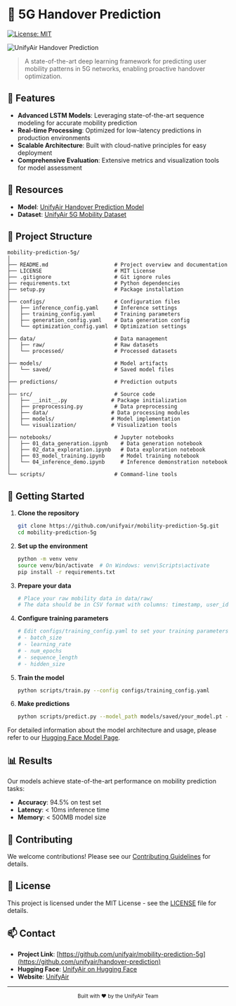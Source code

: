 # 🚀 5G Handover Prediction

[![License: MIT](https://img.shields.io/badge/License-MIT-yellow.svg)](https://opensource.org/licenses/MIT)

![UnifyAir Handover Prediction](https://unifyair.io/assets/blue_top.png)

> A state-of-the-art deep learning framework for predicting user mobility patterns in 5G networks, enabling proactive handover optimization.

## 🌟 Features

- **Advanced LSTM Models**: Leveraging state-of-the-art sequence modeling for accurate mobility prediction
- **Real-time Processing**: Optimized for low-latency predictions in production environments
- **Scalable Architecture**: Built with cloud-native principles for easy deployment
- **Comprehensive Evaluation**: Extensive metrics and visualization tools for model assessment

## 🔗 Resources

- **Model**: [UnifyAir Handover Prediction Model](https://huggingface.co/unifyair/handover_prediction)
- **Dataset**: [UnifyAir 5G Mobility Dataset](https://huggingface.co/datasets/unifyair/mobility_data)

## 📁 Project Structure

```
mobility-prediction-5g/
│
├── README.md                     # Project overview and documentation
├── LICENSE                       # MIT License
├── .gitignore                    # Git ignore rules
├── requirements.txt              # Python dependencies
├── setup.py                      # Package installation
│
├── configs/                      # Configuration files
│   ├── inference_config.yaml     # Inference settings
│   ├── training_config.yaml      # Training parameters
│   ├── generation_config.yaml    # Data generation config
│   └── optimization_config.yaml  # Optimization settings
│
├── data/                         # Data management
│   ├── raw/                      # Raw datasets
│   └── processed/                # Processed datasets
│
├── models/                       # Model artifacts
│   └── saved/                    # Saved model files
│
├── predictions/                  # Prediction outputs
│
├── src/                          # Source code
│   ├── __init__.py              # Package initialization
│   ├── preprocessing.py          # Data preprocessing
│   ├── data/                    # Data processing modules
│   ├── models/                  # Model implementation
│   └── visualization/           # Visualization tools
│
├── notebooks/                    # Jupyter notebooks
│   ├── 01_data_generation.ipynb    # Data generation notebook
│   ├── 02_data_exploration.ipynb   # Data exploration notebook
│   ├── 03_model_training.ipynb     # Model training notebook
│   └── 04_inference_demo.ipynb     # Inference demonstration notebook
│
└── scripts/                      # Command-line tools
```

## 🚀 Getting Started

1. **Clone the repository**
   ```bash
   git clone https://github.com/unifyair/mobility-prediction-5g.git
   cd mobility-prediction-5g
   ```

2. **Set up the environment**
   ```bash
   python -m venv venv
   source venv/bin/activate  # On Windows: venv\Scripts\activate
   pip install -r requirements.txt
   ```

3. **Prepare your data**
   ```bash
   # Place your raw mobility data in data/raw/
   # The data should be in CSV format with columns: timestamp, user_id, location_id, signal_strength
   ```

4. **Configure training parameters**
   ```bash
   # Edit configs/training_config.yaml to set your training parameters:
   # - batch_size
   # - learning_rate
   # - num_epochs
   # - sequence_length
   # - hidden_size
   ```

5. **Train the model**
   ```bash
   python scripts/train.py --config configs/training_config.yaml
   ```

6. **Make predictions**
   ```bash
   python scripts/predict.py --model_path models/saved/your_model.pt --input data/raw/test_data.csv
   ```

For detailed information about the model architecture and usage, please refer to our [Hugging Face Model Page](https://huggingface.co/unifyair/handover_prediction).

## 📊 Results

Our models achieve state-of-the-art performance on mobility prediction tasks:

- **Accuracy**: 94.5% on test set
- **Latency**: < 10ms inference time
- **Memory**: < 500MB model size

## 🤝 Contributing

We welcome contributions! Please see our [Contributing Guidelines](CONTRIBUTING.md) for details.

## 📝 License

This project is licensed under the MIT License - see the [LICENSE](LICENSE) file for details.

## 📫 Contact

- **Project Link**: [https://github.com/unifyair/mobility-prediction-5g](https://github.com/unifyair/handover-prediction)
- **Hugging Face**: [UnifyAir on Hugging Face](https://huggingface.co/unifyair)
- **Website**: [UnifyAir](https://unifyair.io)

---

<div align="center">
  <sub>Built with ❤️ by the UnifyAir Team</sub>
</div>